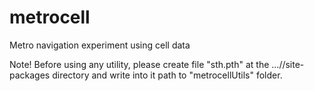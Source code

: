 metrocell
=========

Metro navigation experiment using cell data

Note! Before using any utility, please create file "sth.pth"
at the ...//site-packages directory and write into it path to
"metrocellUtils" folder.